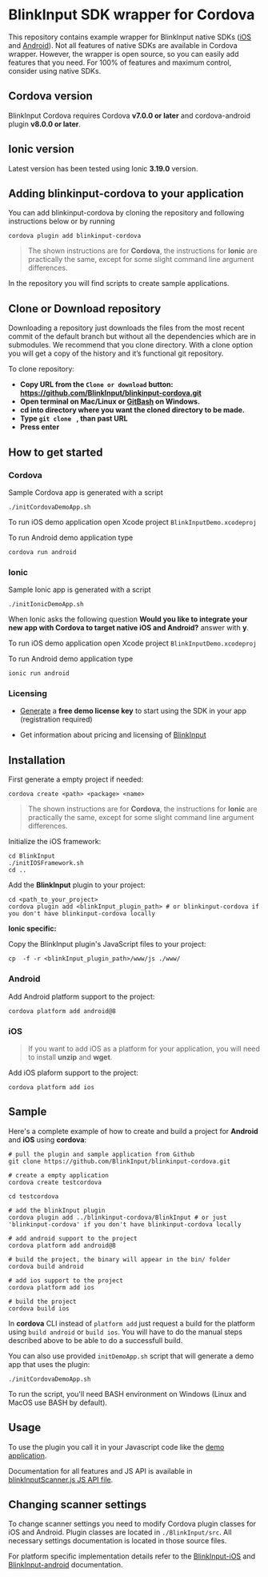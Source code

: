 # BlinkInput SDK wrapper for Cordova

This repository contains example wrapper for BlinkInput native SDKs ([iOS](https://github.com/BlinkInput/blinkinput-ios) and [Android](https://github.com/BlinkInput/blinkinput-android)). Not all features of native SDKs are available in Cordova wrapper. However, the wrapper is open source, so you can easily add features that you need. For 100% of features and maximum control, consider using native SDKs.

## Cordova version
BlinkInput Cordova requires Cordova **v7.0.0 or later** and cordova-android plugin **v8.0.0 or later**.

## Ionic version

Latest version has been tested using Ionic **3.19.0** version.

## Adding blinkinput-cordova to your application

You can add blinkinput-cordova by cloning the repository and following instructions below or by running

```shell
cordova plugin add blinkinput-cordova
```

> The shown instructions are for **Cordova**, the instructions for **Ionic** are practically the same, except for some slight command line argument differences.

In the repository you will find scripts to create sample applications.

## Clone or Download repository
Downloading a repository just downloads the files from the most recent commit of the default branch but without all the dependencies which are in submodules. We recommend that you clone directory. With a clone option you will get a copy of the history and it’s functional git repository.

To clone repository:

+ **Copy URL from the `Clone or download` button: https://github.com/BlinkInput/blinkinput-cordova.git**
+ **Open terminal on Mac/Linux or [GitBash](https://git-for-windows.github.io/) on Windows.**
+ **cd into directory where you want the cloned directory to be made.**
+ **Type `git clone ` , than past URL**
+ **Press enter**

## How to get started

### Cordova

Sample Cordova app is generated with a script

```shell
./initCordovaDemoApp.sh
```

To run iOS demo application open Xcode project `BlinkInputDemo.xcodeproj`

To run Android demo application type

```shell
cordova run android
```

### Ionic

Sample Ionic app is generated with a script

```shell
./initIonicDemoApp.sh
```

When Ionic asks the following question **Would you like to integrate your new app with Cordova to target native iOS and Android?** answer with **y**.

To run iOS demo application open Xcode project `BlinkInputDemo.xcodeproj`

To run Android demo application type

```shell
ionic run android
```

### Licensing

- [Generate](https://microblink.com/login?url=/customer/generatedemolicence) a **free demo license key** to start using the SDK in your app (registration required)

- Get information about pricing and licensing of [BlinkInput](https://microblink.com/blinkinput)
  
## Installation

First generate a empty project if needed:

```shell
cordova create <path> <package> <name>
```

> The shown instructions are for **Cordova**, the instructions for **Ionic** are practically the same, except for some slight command line argument differences.

Initialize the iOS framework:

```shell
cd BlinkInput
./initIOSFramework.sh
cd ..
```

Add the **BlinkInput** plugin to your project:

```shell
cd <path_to_your_project>
cordova plugin add <blinkInput_plugin_path> # or blinkinput-cordova if you don't have blinkinput-cordova locally
```

**Ionic specific:**

Copy the BlinkInput plugin's JavaScript files to your project:
```shell
cp  -f -r <blinkInput_plugin_path>/www/js ./www/
```

### Android

Add Android platform support to the project:

    cordova platform add android@8
    
### iOS

> If you want to add iOS as a platform for your application, you will need to install **unzip** and **wget**.

Add iOS plaform support to the project:

    cordova platform add ios

## Sample

Here's a complete example of how to create and build a project for **Android** and **iOS** using **cordova**:

```shell
# pull the plugin and sample application from Github
git clone https://github.com/BlinkInput/blinkinput-cordova.git

# create a empty application
cordova create testcordova

cd testcordova

# add the blinkInput plugin
cordova plugin add ../blinkinput-cordova/BlinkInput # or just 'blinkinput-cordova' if you don't have blinkinput-cordova locally

# add android support to the project
cordova platform add android@8

# build the project, the binary will appear in the bin/ folder
cordova build android

# add ios support to the project
cordova platform add ios

# build the project
cordova build ios
```

In **cordova** CLI instead of `platform add` just request a build for the platform using `build android` or `build ios`. You will have to do the manual steps described above to be able to do a successfull build.

You can also use provided `initDemoApp.sh` script that will generate a demo app that uses the plugin:

```shell
./initCordovaDemoApp.sh
```

To run the script, you'll need BASH environment on Windows (Linux and MacOS use BASH by default).


## Usage

To use the plugin you call it in your Javascript code like the [demo application](www/js/index.js).

Documentation for all features and JS API is available in [blinkInputScanner.js JS API file](BlinkInput/www/blinkInputScanner.js).


## Changing scanner settings

To change scanner settings you need to modify Cordova plugin classes for iOS and Android. Plugin classes are located in `./BlinkInput/src`. All necessary settings documentation is located in those source files. 

For platform specific implementation details refer to the [BlinkInput-iOS](https://github.com/BlinkInput/blinkinput-ios) and [BlinkInput-android](https://github.com/BlinkInput/blinkinput-android) documentation.
